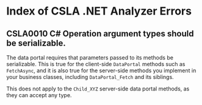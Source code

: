 # Index of CSLA .NET Analyzer Errors

## CSLA0010  C# Operation argument types should be serializable.
The data portal requires that parameters passed to its methods be serializable. This is true for the client-side `DataPortal` methods such as `FetchAsync`, and it is also true for the server-side methods you implement in your business classes, including `DataPortal_Fetch` and its siblings.

This does not apply to the `Child_XYZ` server-side data portal methods, as they can accept any type.